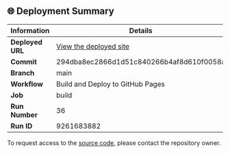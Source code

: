 ## 🌐 Deployment Summary

| Information | Details |
|-------------|---------|
| **Deployed URL** | [View the deployed site](https://First-Matter.github.io/multiplayer-test) |
| **Commit** | 294dba8ec2866d1d51c840266b4af8d610f0058a |
| **Branch** | main |
| **Workflow** | Build and Deploy to GitHub Pages |
| **Job** | build |
| **Run Number** | 36 |
| **Run ID** | 9261683882 |

To request access to the [source code](https://github.com/First-Matter/playroom-hello-world), please contact the repository owner.
